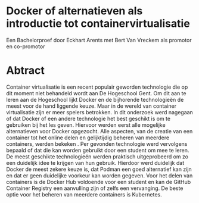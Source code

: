 # Docker of alternatieven als introductie tot containervirtualisatie

Een Bachelorproef door Eckhart Arents
met Bert Van Vreckem als promotor en co-promotor

# Abtract
Container virtualisatie is een recent populair geworden technologie die op dit moment niet behandeld wordt aan De Hogeschool Gent. Om dit aan te leren aan de Hogeschool lijkt Docker en de bijhorende technologieën de meest voor de hand liggende keuze. Maar in de wereld van container virtualisatie zijn er meer spelers betrokken. In dit onderzoek werd nagegaan of dat Docker of een andere technologie het best geschikt is om te gebruiken bij het les geven. Hiervoor werden eerst alle mogelijke alternatieven voor Docker opgezocht.  Alle aspecten, van de creatie van een container tot het online delen en gelijktijdig beheren van meerdere containers, werden bekeken . Per gevonden technologie werd vervolgens bepaald of dat die kan worden gebruikt door een student om mee te leren. De meest geschikte technologieën werden praktisch uitgeprobeerd om zo een duidelijk idee te krijgen van hun gebruik. Hierdoor werd duidelijk dat Docker de meest zekere keuze is, dat Podman een goed alternatief kan zijn en dat er geen duidelijke voorkeur kan worden gegeven. Voor het delen van containers is de Docker Hub voldoende voor een student en kan de GitHub Container Registry een aanvulling zijn of zelfs een vervanging. De beste optie voor het beheren van meerdere containers is Kubernetes.